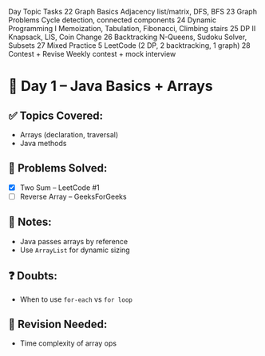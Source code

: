 Day	Topic	Tasks
22	Graph Basics	Adjacency list/matrix, DFS, BFS
23	Graph Problems	Cycle detection, connected components
24	Dynamic Programming I	Memoization, Tabulation, Fibonacci, Climbing stairs
25	DP II	Knapsack, LIS, Coin Change
26	Backtracking	N-Queens, Sudoku Solver, Subsets
27	Mixed Practice	5 LeetCode (2 DP, 2 backtracking, 1 graph)
28	Contest + Revise	Weekly contest + mock interview

# 📅 Day 1 – Java Basics + Arrays

## ✅ Topics Covered:
- Arrays (declaration, traversal)
- Java methods

## 🔗 Problems Solved:
- [x] Two Sum – LeetCode #1
- [ ] Reverse Array – GeeksForGeeks

## 🧠 Notes:
- Java passes arrays by reference
- Use `ArrayList` for dynamic sizing

## ❓ Doubts:
- When to use `for-each` vs `for loop`

## 🔁 Revision Needed:
- Time complexity of array ops
